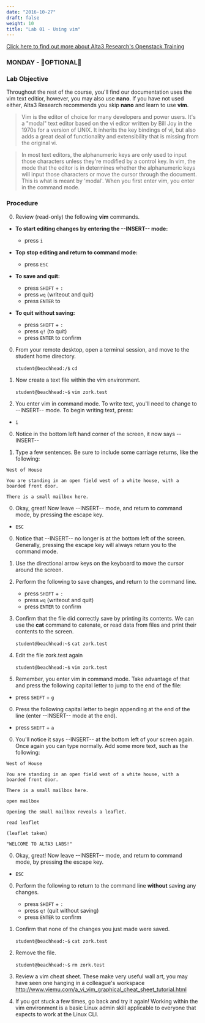 ```yaml
---
date: "2016-10-27"
draft: false
weight: 10
title: "Lab 01 - Using vim"
---
```

[Click here to find out more about Alta3 Research's Openstack Training](https://alta3.com/courses/openstack)

### MONDAY - &#x1F528;OPTIONAL&#x1F528;

### Lab Objective

Throughout the rest of the course, you'll find our documentation uses the vim text editior, however, you may also use **nano**. If you have not used either, Alta3 Research recommends you skip **nano** and learn to use **vim**.

  > Vim is the editor of choice for many developers and power users. It's a "modal" text editor based on the vi editor written by Bill Joy in the 1970s for a version of UNIX. It inherits the key bindings of vi, but also adds a great deal of functionality and extensibility that is missing from the original vi. 

  > In most text editors, the alphanumeric keys are only used to input those characters unless they're modified by a control key. In vim, the mode that the editor is in determines whether the alphanumeric keys will input those characters or move the cursor through the document. This is what is meant by 'modal'. When you first enter vim, you enter in the command mode.

### Procedure

0. Review (read-only) the following **vim** commands.

  - **To start editing changes by entering the \-\-INSERT\-\- mode:**
    - press `i`
  
  - **Top stop editing and return to command mode:**
    - press `ESC`

  - **To save and quit:** 
    - press `SHIFT` + `:`
    - press `wq` (writeout and quit)
    - press `ENTER` to 
    
    
    
    
    

  - **To quit without saving:**
    - press `SHIFT` + `:`
    - press `q!` (to quit)
    - press `ENTER` to confirm

0. From your remote desktop, open a terminal session, and move to the student home directory.

    `student@beachhead:/$` `cd`

0. Now create a text file within the vim environment.

    `student@beachhead:~$` `vim zork.test`

0. You enter vim in command mode. To write text, you'll need to change to \-\-INSERT\-\- mode. To begin writing text, press:

  - `i`

0. Notice in the bottom left hand corner of the screen, it now says \-\-INSERT\-\-

0. Type a few sentences. Be sure to include some carriage returns, like the following:
 
  >
    West of House
  >
    You are standing in an open field west of a white house, with a boarded front door.
  >
    There is a small mailbox here.


0. Okay, great! Now leave \-\-INSERT\-\- mode, and return to command mode, by pressing the escape key.

  - `ESC`

0. Notice that \-\-INSERT\-\- no longer is at the bottom left of the screen. Generally, pressing the escape key will always return you to the command mode.

0. Use the directional arrow keys on the keyboard to move the cursor around the screen.

0. Perform the following to save changes, and return to the command line.
    - press `SHIFT` + `:`
    - press `wq` (writeout and quit)
    - press `ENTER` to confirm

0. Confirm that the file did correctly save by printing its contents. We can use the **cat** command to catenate, or read data from files and print their contents to the screen.

    `student@beachhead:~$` `cat zork.test`

0. Edit the file zork.test again

    `student@beachhead:~$` `vim zork.test`

0. Remember, you enter vim in command mode. Take advantage of that and press the following capital letter to jump to the end of the file:

  - press `SHIFT` + `g`

0. Press the following capital letter to begin appending at the end of the line (enter \-\-INSERT\-\- mode at the end).

  - press `SHIFT` + `a`

0. You'll notice it says \-\-INSERT\-\- at the bottom left of your screen again. Once again you can type normally. Add some more text, such as the following:

  >
    West of House
  >
    You are standing in an open field west of a white house, with a boarded front door.
  >
    There is a small mailbox here.
  >
    open mailbox
  >
    Opening the small mailbox reveals a leaflet.
  >
    read leaflet
  >
    (leaflet taken)
  >
    "WELCOME TO ALTA3 LABS!"
  
0. Okay, great! Now leave \-\-INSERT\-\- mode, and return to command mode, by pressing the escape key.

  - `ESC`

0. Perform the following to return to the command line **without** saving any changes.
    - press `SHIFT` + `:`
    - press `q!` (quit without saving)
    - press `ENTER` to confirm

0. Confirm that none of the changes you just made were saved.

    `student@beachhead:~$` `cat zork.test`

0. Remove the file.

    `student@beachhead:~$` `rm zork.test`

0. Review a vim cheat sheet. These make very useful wall art, you may have seen one hanging in a colleague's workspace http://www.viemu.com/a_vi_vim_graphical_cheat_sheet_tutorial.html

0. If you got stuck a few times, go back and try it again! Working within the vim environment is a basic Linux admin skill applicable to everyone that expects to work at the Linux CLI.
